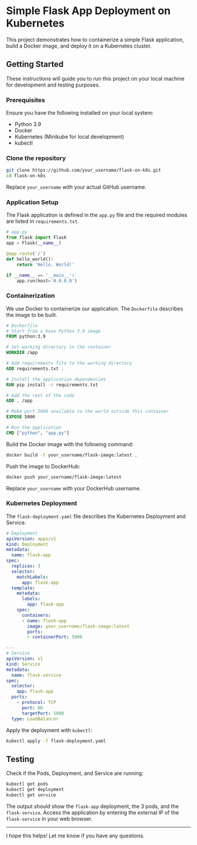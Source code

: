 
# Simple Flask App Deployment on Kubernetes

This project demonstrates how to containerize a simple Flask application, build a Docker image, and deploy it on a Kubernetes cluster.

## Getting Started

These instructions will guide you to run this project on your local machine for development and testing purposes.

### Prerequisites

Ensure you have the following installed on your local system:

- Python 3.9
- Docker
- Kubernetes (Minikube for local development)
- kubectl

### Clone the repository

```sh
git clone https://github.com/your_username/flask-on-k8s.git
cd flask-on-k8s
```

Replace `your_username` with your actual GitHub username.

### Application Setup

The Flask application is defined in the `app.py` file and the required modules are listed in `requirements.txt`.

```python
# app.py
from flask import Flask
app = Flask(__name__)

@app.route('/')
def hello_world():
    return 'Hello, World!'

if __name__ == '__main__':
    app.run(host='0.0.0.0')
```

### Containerization

We use Docker to containerize our application. The `Dockerfile` describes the image to be built.

```Dockerfile
# Dockerfile
# Start from a base Python 3.9 image
FROM python:3.9

# Set working directory in the container
WORKDIR /app

# Add requirements file to the working directory
ADD requirements.txt .

# Install the application dependencies
RUN pip install -r requirements.txt

# Add the rest of the code
ADD . /app

# Make port 5000 available to the world outside this container
EXPOSE 5000

# Run the application
CMD ["python", "app.py"]
```

Build the Docker image with the following command:

```sh
docker build -t your_username/flask-image:latest .
```

Push the image to DockerHub:

```sh
docker push your_username/flask-image:latest
```

Replace `your_username` with your DockerHub username.

### Kubernetes Deployment

The `flask-deployment.yaml` file describes the Kubernetes Deployment and Service.

```yaml
# Deployment
apiVersion: apps/v1
kind: Deployment
metadata:
  name: flask-app
spec:
  replicas: 3
  selector:
    matchLabels:
      app: flask-app
  template:
    metadata:
      labels:
        app: flask-app
    spec:
      containers:
      - name: flask-app
        image: your_username/flask-image:latest
        ports:
        - containerPort: 5000

---
# Service
apiVersion: v1
kind: Service
metadata:
  name: flask-service
spec:
  selector:
    app: flask-app
  ports:
    - protocol: TCP
      port: 80
      targetPort: 5000
  type: LoadBalancer
```

Apply the deployment with `kubectl`:

```sh
kubectl apply -f flask-deployment.yaml
```

## Testing

Check if the Pods, Deployment, and Service are running:

```sh
kubectl get pods
kubectl get deployment
kubectl get service
```

The output should show the `flask-app` deployment, the 3 pods, and the `flask-service`. Access the application by entering the external IP of the `flask-service` in your web browser.

---

I hope this helps! Let me know if you have any questions.
